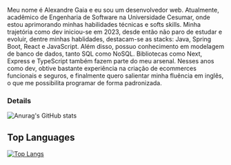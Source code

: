 Meu nome é Alexandre Gaia e eu sou um desenvolvedor web. Atualmente, acadêmico de Engenharia de Software na Universidade Cesumar, onde estou aprimorando minhas habilidades técnicas e softs skills.
Minha trajetória como dev iniciou-se em 2023, desde então não paro de estudar e evoluir, dentre minhas hablidades, destacam-se as stacks: Java, Spring Boot, React e JavaScript. Além disso, possuo conhecimento em modelagem de banco de dados, tanto SQL como NoSQL. Bibliotecas como Next, Express e TypeScript também fazem parte do meu arsenal. Nesses anos como dev, obtive bastante experiência na criação de ecommerces funcionais e seguros, e finalmente quero salientar minha fluência em inglês, o que me possibilita programar de forma padronizada.

### Details
![Anurag's GitHub stats](https://github-readme-stats.vercel.app/api?username=coder-gaia&show_icons=true&theme=tokyonight)

## Top Languages
[![Top Langs](https://github-readme-stats.vercel.app/api/top-langs/?username=coder-gaia&layout=donut)](https://github.com/anuraghazra/github-readme-stats)




<!---
coder-gaia/coder-gaia is a ✨ special ✨ repository because its `README.md` (this file) appears on your GitHub profile.
You can click the Preview link to take a look at your changes.
--->
